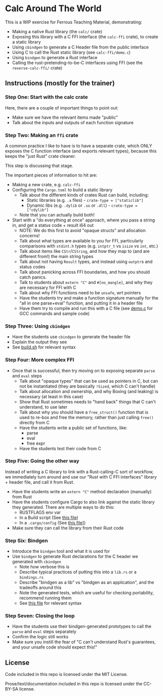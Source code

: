 # Calc Around The World

This is a WIP exercise for Ferrous Teaching Material, demonstrating:

* Making a native Rust library (the `calc/` crate)
* Exposing this library with a C FFI interface (the `calc-ffi` crate), to create a static library
* Using `cbindgen` to generate a C Header file from the public interface
* Using C to call the Rust static library (see `calc-ffi/demo.c`)
* Using `bindgen` to generate a Rust interface
* Calling the rust-pretending-to-be-C interfaces using FFI (see the `reverse-calc-ffi/` crate)

## Instructions (mostly for the trainer)

### Step One: Start with the calc crate

Here, there are a couple of important things to point out:

* Make sure we have the relevant items made "public"
* Talk about the inputs and outputs of each function signature

### Step Two: Making an `ffi` crate

A common practice I like to have is to have a separate crate, which ONLY exposes the C function interface (and exports relevant types), because this keeps the "just Rust" crate cleaner.

This step is discussing that stage.

The important pieces of information to hit are:

* Making a new crate, e.g. `calc-ffi`
* Configuring the `Cargo.toml` to build a static library
    * Talk about the different kinds of crates Rust can build, including:
        * Static libraries (e.g. `.a` files) - `crate-type = ["staticlib"]`
        * Dynamic libs (e.g. `.dylib` or `.so` or `.dll`) - `crate-type = ["cdylib"]`
    * Note that you can actually build both!
* Start with a "do everything at once" approach, where you pass a string in, and get a status code + result i64 out
    * NOTE: We do this first to avoid "opaque structs" and allocation concerns!
    * Talk about what types are available to you for FFI, particularly comparisons with `stdint.h` types (e.g. `intptr_t` vs `isize` vs `int`, etc.)
    * Talk about items like `CStr`/`CString`, and how they map to (and are different from!) the main string types
    * Talk about not having `Result` types, and instead using `outptr`s and status codes
    * Talk about panicking across FFI boundaries, and how you should catch panics.
    * Talk to students about `extern "C"` and `#[no_mangle]`, and why they are necessary for FFI with C
    * Talk about why FFI functions need to be `unsafe`, wrt pointers
    * Have the students try and make a function signature manually for the "all in one parse+eval" function, and putting it in a header file
    * Have them try to compile and run this with a C file (see [demo.c](./calc-ffi/demo.c) for GCC commands and sample code)

### Step Three: Using `cbindgen`

* Have the students use `cbindgen` to generate the header file
* Explain the output they see
* See [build.sh](./calc-ffi/build.sh) for relevant syntax

### Step Four: More complex FFI

* Once that is successful, then try moving on to exposing separate `parse` and `eval` steps
    * Talk about "opaque types" that can be used as pointers in C, but can not be instantiated (they are basically `!Sized`, which C can't handle)
    * Talk about allocation and ownership, and why Boxing (and leaking) is necessary (at least in this case)
    * Show that Rust sometimes needs to "hand back" things that C can't understand, to use later
    * Talk about why you should have a `free_struct()` function that is used to re-box and free the memory, rather than just calling `free()` directly from C
    * Have the students write a public set of functions, like:
        * parse
        * eval
        * free expr
    * Have the students test their code from C

### Step Five: Going the other way

Instead of writing a C library to link with a Rust-calling-C sort of workflow, we immediately turn around and use our "Rust with C FFI interfaces" library + header file, and call it from Rust.

* Have the students write an `extern "C"` method declaration (manually) from Rust
* Have the students configure Cargo to also link against the static library they generated. There are multiple ways to do this:
    * RUSTFLAGS env var
    * In a Build script (See [this file](./reverse-calc-ffi/__build.rs))
    * In a `.cargo/config` (See [this file](./reverse-calc-ffi/.cargo/config.toml)])
* Make sure they can call the library from their Rust code

### Step Six: Bindgen

* Introduce the `bindgen` tool and what it is used for
* Use `bindgen` to generate Rust declarations for the C header we generated with `cbindgen`
    * Note how verbose this is
    * Describe typical practices of putting this into a `lib.rs` or a `bindings.rs`
    * Describe "bindgen as a lib" vs "bindgen as an application", and the tradeoffs around this
    * Note the generated tests, which are useful for checking portability, recommend running them
    * See [this file](./reverse-calc-ffi/generate_bindings.sh) for relevant syntax

### Step Seven: Closing the loop

* Have the students use their bindgen-generated prototypes to call the `parse` and `eval` steps separately
* Confirm the logic still works
* Make sure you instill the fear of "C can't understand Rust's guarantees, and your unsafe code should expect this!"

## License

Code included in this repo is licensed under the MIT License.

Prose/text/documentation included in this repo is licensed under the CC-BY-SA license.
